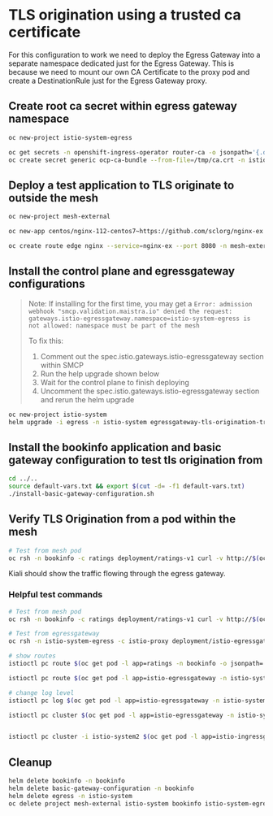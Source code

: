 # TLS origination using a trusted ca certificate

For this configuration to work we need to deploy the Egress Gateway into a separate namespace dedicated just for the Egress Gateway. This is because we need to mount our own CA Certificate to the proxy pod and create a DestinationRule just for the Egress Gateway proxy.

## Create root ca secret within egress gateway namespace

```sh
oc new-project istio-system-egress

oc get secrets -n openshift-ingress-operator router-ca -o jsonpath='{.data.tls\.crt}' | base64 -d > /tmp/ca.crt
oc create secret generic ocp-ca-bundle --from-file=/tmp/ca.crt -n istio-system-egress
```

## Deploy a test application to TLS originate to outside the mesh

```sh
oc new-project mesh-external

oc new-app centos/nginx-112-centos7~https://github.com/sclorg/nginx-ex -n mesh-external

oc create route edge nginx --service=nginx-ex --port 8080 -n mesh-external
```

## Install the control plane and egressgateway configurations

> Note: If installing for the first time, you may get a `Error: admission webhook "smcp.validation.maistra.io" denied the request: gateways.istio-egressgateway.namespace=istio-system-egress is not allowed: namespace must be part of the mesh`
>
> To fix this:
>
> 1. Comment out the spec.istio.gateways.istio-egressgateway section within SMCP
> 2. Run the help upgrade shown below
> 3. Wait for the control plane to finish deploying
> 4. Uncomment the spec.istio.gateways.istio-egressgateway section and rerun the helm upgrade

```sh
oc new-project istio-system
helm upgrade -i egress -n istio-system egressgateway-tls-origination-trusted-ca --set nginx.host=$(oc get route nginx -n mesh-external -o jsonpath={.spec.host})
```

## Install the bookinfo application and basic gateway configuration to test tls origination from

```sh
cd ../..
source default-vars.txt && export $(cut -d= -f1 default-vars.txt)
./install-basic-gateway-configuration.sh
```

## Verify TLS Origination from a pod within the mesh

```sh
# Test from mesh pod
oc rsh -n bookinfo -c ratings deployment/ratings-v1 curl -v http://$(oc get route nginx -n mesh-external -o jsonpath={.spec.host})
```

Kiali should show the traffic flowing through the egress gateway.

### Helpful test commands

```sh
# Test from mesh pod
oc rsh -n bookinfo -c ratings deployment/ratings-v1 curl -v http://$(oc get route nginx -n mesh-external -o jsonpath={.spec.host})

# Test from egressgateway
oc rsh -n istio-system-egress -c istio-proxy deployment/istio-egressgateway curl -v https://$(oc get route nginx -n mesh-external -o jsonpath={.spec.host}) --cacert /etc/configmaps/ocp-ca-bundle/ca.crt

# show routes
istioctl pc route $(oc get pod -l app=ratings -n bookinfo -o jsonpath='{.items[0].metadata.name}') -n bookinfo --name 80 -o json

istioctl pc route $(oc get pod -l app=istio-egressgateway -n istio-system-egress -o jsonpath='{.items[0].metadata.name}') -n istio-system-egress --name http.80 -o json

# change log level
istioctl pc log $(oc get pod -l app=istio-egressgateway -n istio-system-egress -o jsonpath='{.items[0].metadata.name}') --level debug -n istio-system-egress

istioctl pc cluster $(oc get pod -l app=istio-egressgateway -n istio-system-egress -o jsonpath='{.items[0].metadata.name}') -n istio-system-egress --fqdn nginx-mesh-external.apps.cluster-a57a.a57a.sandbox1041.opentlc.com -o json


istioctl pc cluster -i istio-system2 $(oc get pod -l app=istio-ingressgateway -n istio-system2 -o jsonpath='{.items[0].metadata.name}') -n istio-system2 --fqdn istio-ingressgateway.istio-system2.svc.cluster.local -o json | less

```

## Cleanup

```sh
helm delete bookinfo -n bookinfo
helm delete basic-gateway-configuration -n bookinfo
helm delete egress -n istio-system
oc delete project mesh-external istio-system bookinfo istio-system-egress
```
